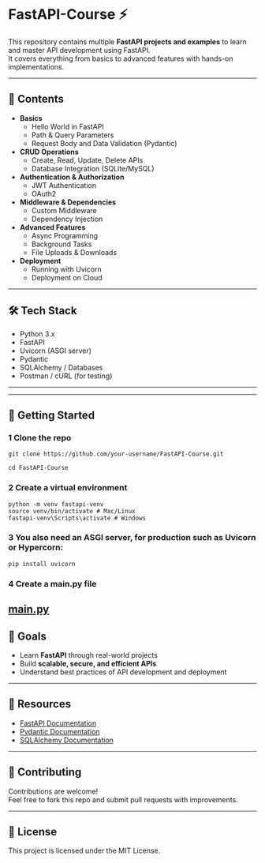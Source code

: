 # FastAPI-Course ⚡

This repository contains multiple **FastAPI projects and examples** to learn and master API development using FastAPI.  
It covers everything from basics to advanced features with hands-on implementations.

---

## 📌 Contents
- **Basics**
  - Hello World in FastAPI  
  - Path & Query Parameters  
  - Request Body and Data Validation (Pydantic)  
- **CRUD Operations**
  - Create, Read, Update, Delete APIs  
  - Database Integration (SQLite/MySQL)  
- **Authentication & Authorization**
  - JWT Authentication  
  - OAuth2  
- **Middleware & Dependencies**
  - Custom Middleware  
  - Dependency Injection  
- **Advanced Features**
  - Async Programming  
  - Background Tasks  
  - File Uploads & Downloads  
- **Deployment**
  - Running with Uvicorn  
  - Deployment on Cloud  

---

## 🛠️ Tech Stack
- Python 3.x  
- FastAPI  
- Uvicorn (ASGI server)  
- Pydantic  
- SQLAlchemy / Databases  
- Postman / cURL (for testing)  

---

---

## 🚀 Getting Started

### 1 Clone the repo

```
git clone https://github.com/your-username/FastAPI-Course.git

cd FastAPI-Course
```

### 2 Create a virtual environment

```
python -m venv fastapi-venv
source venv/bin/activate # Mac/Linux
fastapi-venv\Scripts\activate # Windows
```

### 3 You also need an ASGI server, for production such as Uvicorn or Hypercorn:

```
pip install uvicorn
```

### 4 Create a main.py file

[main.py]()
---

## 🎯 Goals
- Learn **FastAPI** through real-world projects  
- Build **scalable, secure, and efficient APIs**  
- Understand best practices of API development and deployment  

---

## 📖 Resources
- [FastAPI Documentation](https://fastapi.tiangolo.com/)  
- [Pydantic Documentation](https://docs.pydantic.dev/)  
- [SQLAlchemy Documentation](https://docs.sqlalchemy.org/)  

---

## 🤝 Contributing
Contributions are welcome!  
Feel free to fork this repo and submit pull requests with improvements.  

---

## 📜 License
This project is licensed under the MIT License.  
